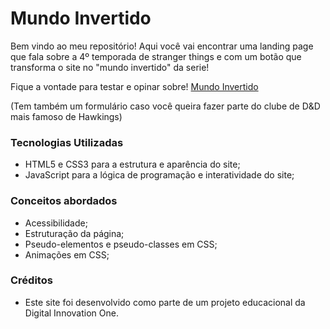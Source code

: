 # Mundo Invertido 

Bem vindo ao meu repositório! Aqui você vai encontrar uma landing page que fala sobre a 4º temporada de stranger things e com um botão que transforma o site no "mundo invertido" da serie!


Fique a vontade para testar e opinar sobre! [Mundo Invertido](https://douglas-oc.github.io/landing-page-mundo-invertido/) 

(Tem também um formulário caso você queira fazer parte do clube de D&D mais famoso de Hawkings)

### Tecnologias Utilizadas 

- HTML5 e CSS3 para a estrutura e aparência do site;
- JavaScript para a lógica de programação e interatividade do site;

### Conceitos abordados

- Acessibilidade;
- Estruturação da página;
- Pseudo-elementos e pseudo-classes em CSS;
- Animações em CSS;

### Créditos 

- Este site foi desenvolvido como parte de um projeto educacional da Digital Innovation One. 


